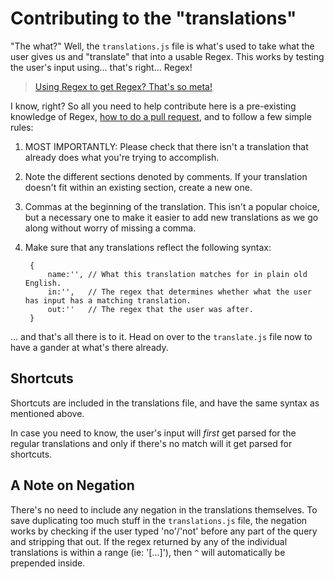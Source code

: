 # Contributing to the "translations" #

"The what?" Well, the `translations.js` file is what's used to take what the user gives us and "translate" that into a usable Regex. This works by testing the user's input using... that's right... Regex!

> [Using Regex to get Regex? That's so meta!](http://i.qkme.me/3slpph.jpg)

I know, right? So all you need to help contribute here is a pre-existing knowledge of Regex, [how to do a pull request](https://help.github.com/articles/using-pull-requests), and to follow a few simple rules:

1. MOST IMPORTANTLY: Please check that there isn't a translation that already does what you're trying to accomplish.
2. Note the different sections denoted by comments. If your translation doesn't fit within an existing section, create a new one.
3. Commas at the beginning of the translation. This isn't a popular choice, but a necessary one to make it easier to add new translations as we go along without worry of missing a comma.
4. Make sure that any translations reflect the following syntax:
    
        {
            name:'', // What this translation matches for in plain old English.
            in:'',   // The regex that determines whether what the user has input has a matching translation.
            out:''   // The regex that the user was after.
        }

... and that's all there is to it. Head on over to the `translate.js` file now to have a gander at what's there already.

## Shortcuts ##

Shortcuts are included in the translations file, and have the same syntax as mentioned above.

In case you need to know, the user's input will *first* get parsed for the regular translations and only if there's no match will it get parsed for shortcuts.

## A Note on Negation ##

There's no need to include any negation in the translations themselves. To save duplicating too much stuff in the `translations.js` file, the negation works by checking if the user typed 'no'/'not' before any part of the query and stripping that out. If the regex returned by any of the individual translations is within a range (ie: '[...]'), then `^` will automatically be prepended inside.